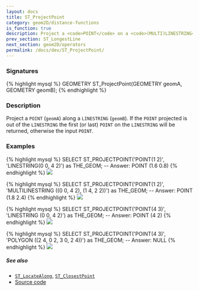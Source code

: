 ```yaml
---
layout: docs
title: ST_ProjectPoint
category: geom2D/distance-functions
is_function: true
description: Project a <code>POINT</code> on a <code>(MULTI)LINESTRING</code>
prev_section: ST_LongestLine
next_section: geom2D/operators
permalink: /docs/dev/ST_ProjectPoint/
---
```


### Signatures

{% highlight mysql %}
GEOMETRY ST_ProjectPoint(GEOMETRY geomA, GEOMETRY geomB);
{% endhighlight %}

### Description

Project a `POINT` (`geomA`) along a `LINESTRING` (`geomB`). If the `POINT` projected is out of the `LINESTRING` the first (or last) `POINT` on the `LINESTRING` will be returned, otherwise the input `POINT`.


### Examples

{% highlight mysql %}
SELECT ST_PROJECTPOINT('POINT(1 2)',
                       'LINESTRING(0 0, 4 2)') as THE_GEOM;
-- Answer: POINT (1.6 0.8)
{% endhighlight %}
<img class="displayed" src="../ST_ProjectPoint_1.png"/>

{% highlight mysql %}
SELECT ST_PROJECTPOINT('POINT(1 2)',
                       'MULTILINESTRING ((0 0, 4 2), (1 4, 2 2))') as THE_GEOM;
-- Answer: POINT (1.8 2.4)
{% endhighlight %}
<img class="displayed" src="../ST_ProjectPoint_2.png"/>

{% highlight mysql %}
SELECT ST_PROJECTPOINT('POINT(4 3)',
                       'LINESTRING (0 0, 4 2)') as THE_GEOM;
-- Answer: POINT (4 2)
{% endhighlight %}
<img class="displayed" src="../ST_ProjectPoint_3.png"/>

{% highlight mysql %}
SELECT ST_PROJECTPOINT('POINT(4 3)',
                       'POLYGON ((2 4, 0 2, 3 0, 2 4))') as THE_GEOM;
-- Answer: NULL
{% endhighlight %}
<img class="displayed" src="../ST_ProjectPoint_4.png"/>


##### See also

* [`ST_LocateAlong`](../ST_LocateAlong), [`ST_ClosestPoint`](../ST_ClosestPoint)
* <a href="https://github.com/irstv/H2GIS/blob/ed898a236f79ebb7245eea0645bb749abcf0bc80/h2spatial-ext/src/main/java/org/h2gis/h2spatialext/function/spatial/distance/ST_ProjectPoint.java" target="_blank">Source code</a>
